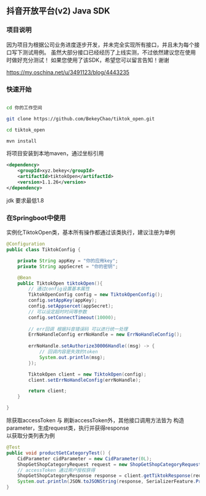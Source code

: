 ## 抖音开放平台(v2) Java SDK

### 项目说明
因为项目为根据公司业务进度逐步开发，并未完全实现所有接口，并且未为每个接口写下测试用例。
虽然大部分接口已经经历了上线实测，不过依然建议您在使用时做好充分测试！
如果您使用了该SDK，希望您可以留言告知！谢谢  

https://my.oschina.net/u/3491123/blog/4443235
### 快速开始
```bash

cd 你的工作空间

git clone https://github.com/BekeyChao/tiktok_open.git

cd tiktok_open

mvn install

```

将项目安装到本地maven，通过坐标引用
```xml
<dependency>
    <groupId>xyz.bekey</groupId>
    <artifactId>tiktokOpen</artifactId>
    <version>1.1.26</version>
</dependency>
```

jdk 要求最低1.8 

### 在Springboot中使用
实例化TiktokOpen类，基本所有操作都通过该类执行，建议注册为单例
```java
@Configuration
public class TiktokConfig {

    private String appKey = "你的应用key";
    private String appSecret = "你的密钥";

    @Bean
    public TiktokOpen tiktokOpen(){
        // 通过config设置基本属性
        TiktokOpenConfig config = new TiktokOpenConfig();
        config.setAppKey(appKey);
        config.setAppsercet(appSecret);
        // 可以设定超时时间等参数
        config.setConnectTimeout(10000);
        
        // err回调 根据抖音错误码 可以进行统一处理
        ErrNoHandleConfig errNoHandle = new ErrNoHandleConfig();
        
        errNoHandle.setAuthorize30006Handle((msg) -> {
            // 回调内容是失效的token
            System.out.println(msg);
        });

        TiktokOpen client = new TiktokOpen(config);
        client.setErrNoHandleConfig(errNoHandle);

        return client;
    }

}
```
除获取accessToken 与 刷新accessToken外，其他接口调用方法皆为 构造parameter，生成request类，执行并获得response  
以获取分类列表为例
```java
@Test
public void productGetCategoryTest() {
    CidParameter cidParameter = new CidParameter(0L);
    ShopGetShopCategoryRequest request = new ShopGetShopCategoryRequest(cidParameter);
    // accessToken 通过用户授权获得
    ShopGetShopCategoryResponse response = client.getTiktokResponse(request, accessToken);
    System.out.println(JSON.toJSONString(response, SerializerFeature.PrettyFormat));
}
```